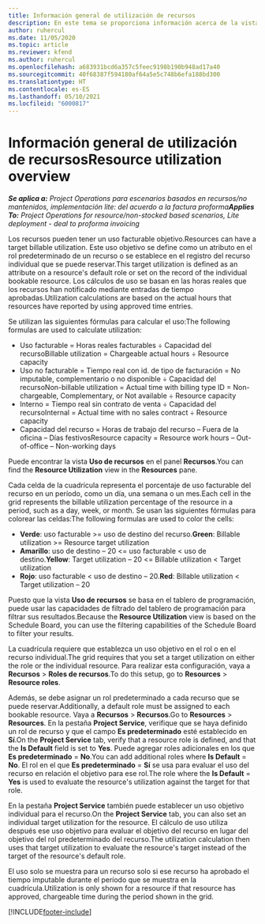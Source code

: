 ```yaml
---
title: Información general de utilización de recursos
description: En este tema se proporciona información acerca de la vista de uso de recursos en Project Operations.
author: ruhercul
ms.date: 11/05/2020
ms.topic: article
ms.reviewer: kfend
ms.author: ruhercul
ms.openlocfilehash: a683931bcd6a357c5feec9198b190b948ad17a40
ms.sourcegitcommit: 40f68387f594180af64a5e5c748b6efa188bd300
ms.translationtype: HT
ms.contentlocale: es-ES
ms.lasthandoff: 05/10/2021
ms.locfileid: "6000817"
---
```

# <a name="resource-utilization-overview"></a><span data-ttu-id="30c4c-103">Información general de utilización de recursos</span><span class="sxs-lookup"><span data-stu-id="30c4c-103">Resource utilization overview</span></span>

<span data-ttu-id="30c4c-104">_**Se aplica a:** Project Operations para escenarios basados en recursos/no mantenidos, implementación lite: del acuerdo a la factura proforma_</span><span class="sxs-lookup"><span data-stu-id="30c4c-104">_**Applies To:** Project Operations for resource/non-stocked based scenarios, Lite deployment - deal to proforma invoicing_</span></span>

<span data-ttu-id="30c4c-105">Los recursos pueden tener un uso facturable objetivo.</span><span class="sxs-lookup"><span data-stu-id="30c4c-105">Resources can have a target billable utilization.</span></span> <span data-ttu-id="30c4c-106">Este uso objetivo se define como un atributo en el rol predeterminado de un recurso o se establece en el registro del recurso individual que se puede reservar.</span><span class="sxs-lookup"><span data-stu-id="30c4c-106">This target utilization is defined as an attribute on a resource's default role or set on the record of the individual bookable resource.</span></span> <span data-ttu-id="30c4c-107">Los cálculos de uso se basan en las horas reales que los recursos han notificado mediante entradas de tiempo aprobadas.</span><span class="sxs-lookup"><span data-stu-id="30c4c-107">Utilization calculations are based on the actual hours that resources have reported by using approved time entries.</span></span>

<span data-ttu-id="30c4c-108">Se utilizan las siguientes fórmulas para calcular el uso:</span><span class="sxs-lookup"><span data-stu-id="30c4c-108">The following formulas are used to calculate utilization:</span></span>

  - <span data-ttu-id="30c4c-109">Uso facturable = Horas reales facturables ÷ Capacidad del recurso</span><span class="sxs-lookup"><span data-stu-id="30c4c-109">Billable utilization = Chargeable actual hours ÷ Resource capacity</span></span>
  - <span data-ttu-id="30c4c-110">Uso no facturable = Tiempo real con id. de tipo de facturación = No imputable, complementario o no disponible ÷ Capacidad del recurso</span><span class="sxs-lookup"><span data-stu-id="30c4c-110">Non-billable utilization = Actual time with billing type ID = Non-chargeable, Complementary, or Not available ÷ Resource capacity</span></span>
  - <span data-ttu-id="30c4c-111">Interno = Tiempo real sin contrato de venta ÷ Capacidad del recurso</span><span class="sxs-lookup"><span data-stu-id="30c4c-111">Internal = Actual time with no sales contract ÷ Resource capacity</span></span>
  - <span data-ttu-id="30c4c-112">Capacidad del recurso = Horas de trabajo del recurso – Fuera de la oficina – Días festivos</span><span class="sxs-lookup"><span data-stu-id="30c4c-112">Resource capacity = Resource work hours – Out-of-office – Non-working days</span></span>

<span data-ttu-id="30c4c-113">Puede encontrar la vista **Uso de recursos** en el panel **Recursos**.</span><span class="sxs-lookup"><span data-stu-id="30c4c-113">You can find the **Resource Utilization** view in the **Resources** pane.</span></span>

<span data-ttu-id="30c4c-114">Cada celda de la cuadrícula representa el porcentaje de uso facturable del recurso en un período, como un día, una semana o un mes.</span><span class="sxs-lookup"><span data-stu-id="30c4c-114">Each cell in the grid represents the billable utilization percentage of the resource in a period, such as a day, week, or month.</span></span> <span data-ttu-id="30c4c-115">Se usan las siguientes fórmulas para colorear las celdas:</span><span class="sxs-lookup"><span data-stu-id="30c4c-115">The following formulas are used to color the cells:</span></span>

  - <span data-ttu-id="30c4c-116">**Verde**: uso facturable >= uso de destino del recurso.</span><span class="sxs-lookup"><span data-stu-id="30c4c-116">**Green**: Billable utilization >= Resource target utilization</span></span>
  - <span data-ttu-id="30c4c-117">**Amarillo**: uso de destino – 20 <= uso facturable < uso de destino.</span><span class="sxs-lookup"><span data-stu-id="30c4c-117">**Yellow**: Target utilization – 20 <= Billable utilization < Target utilization</span></span>
  - <span data-ttu-id="30c4c-118">**Rojo**: uso facturable < uso de destino – 20.</span><span class="sxs-lookup"><span data-stu-id="30c4c-118">**Red**: Billable utilization < Target utilization – 20</span></span>

<span data-ttu-id="30c4c-119">Puesto que la vista **Uso de recursos** se basa en el tablero de programación, puede usar las capacidades de filtrado del tablero de programación para filtrar sus resultados.</span><span class="sxs-lookup"><span data-stu-id="30c4c-119">Because the **Resource Utilization** view is based on the Schedule Board, you can use the filtering capabilities of the Schedule Board to filter your results.</span></span>

<span data-ttu-id="30c4c-120">La cuadrícula requiere que establezca un uso objetivo en el rol o en el recurso individual.</span><span class="sxs-lookup"><span data-stu-id="30c4c-120">The grid requires that you set a target utilization on either the role or the individual resource.</span></span> <span data-ttu-id="30c4c-121">Para realizar esta configuración, vaya a **Recursos** > **Roles de recursos**.</span><span class="sxs-lookup"><span data-stu-id="30c4c-121">To do this setup, go to **Resources** > **Resource roles**.</span></span>

<span data-ttu-id="30c4c-122">Además, se debe asignar un rol predeterminado a cada recurso que se puede reservar.</span><span class="sxs-lookup"><span data-stu-id="30c4c-122">Additionally, a default role must be assigned to each bookable resource.</span></span> <span data-ttu-id="30c4c-123">Vaya a **Recursos** > **Recursos**.</span><span class="sxs-lookup"><span data-stu-id="30c4c-123">Go to **Resources** > **Resources**.</span></span> <span data-ttu-id="30c4c-124">En la pestaña **Project Service**, verifique que se haya definido un rol de recurso y que el campo **Es predeterminado** esté establecido en **Sí**.</span><span class="sxs-lookup"><span data-stu-id="30c4c-124">On the **Project Service** tab, verify that a resource role is defined, and that the **Is Default** field is set to **Yes**.</span></span> <span data-ttu-id="30c4c-125">Puede agregar roles adicionales en los que **Es predeterminado** = **No**.</span><span class="sxs-lookup"><span data-stu-id="30c4c-125">You can add additional roles where **Is Default** = **No**.</span></span> <span data-ttu-id="30c4c-126">El rol en el que **Es predeterminado** = **Sí** se usa para evaluar el uso del recurso en relación el objetivo para ese rol.</span><span class="sxs-lookup"><span data-stu-id="30c4c-126">The role where the **Is Default** = **Yes** is used to evaluate the resource's utilization against the target for that role.</span></span>

<span data-ttu-id="30c4c-127">En la pestaña **Project Service** también puede establecer un uso objetivo individual para el recurso.</span><span class="sxs-lookup"><span data-stu-id="30c4c-127">On the **Project Service** tab, you can also set an individual target utilization for the resource.</span></span> <span data-ttu-id="30c4c-128">El cálculo de uso utiliza después ese uso objetivo para evaluar el objetivo del recurso en lugar del objetivo del rol predeterminado del recurso.</span><span class="sxs-lookup"><span data-stu-id="30c4c-128">The utilization calculation then uses that target utilization to evaluate the resource's target instead of the target of the resource's default role.</span></span>

<span data-ttu-id="30c4c-129">El uso solo se muestra para un recurso solo si ese recurso ha aprobado el tiempo imputable durante el período que se muestra en la cuadrícula.</span><span class="sxs-lookup"><span data-stu-id="30c4c-129">Utilization is only shown for a resource if that resource has approved, chargeable time during the period shown in the grid.</span></span>


[!INCLUDE[footer-include](../includes/footer-banner.md)]